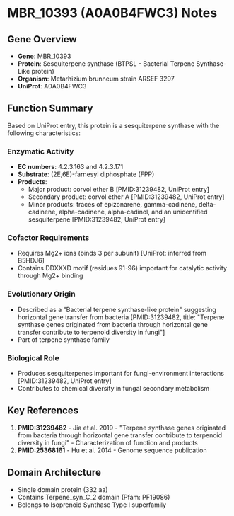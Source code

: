 # MBR_10393 (A0A0B4FWC3) Notes

## Gene Overview
- **Gene**: MBR_10393
- **Protein**: Sesquiterpene synthase (BTPSL - Bacterial Terpene Synthase-Like protein)
- **Organism**: Metarhizium brunneum strain ARSEF 3297
- **UniProt**: A0A0B4FWC3

## Function Summary
Based on UniProt entry, this protein is a sesquiterpene synthase with the following characteristics:

### Enzymatic Activity
- **EC numbers**: 4.2.3.163 and 4.2.3.171
- **Substrate**: (2E,6E)-farnesyl diphosphate (FPP)
- **Products**: 
  - Major product: corvol ether B [PMID:31239482, UniProt entry]
  - Secondary product: corvol ether A [PMID:31239482, UniProt entry]
  - Minor products: traces of epizonarene, gamma-cadinene, delta-cadinene, alpha-cadinene, alpha-cadinol, and an unidentified sesquiterpene [PMID:31239482, UniProt entry]

### Cofactor Requirements
- Requires Mg2+ ions (binds 3 per subunit) [UniProt: inferred from B5HDJ6]
- Contains DDXXXD motif (residues 91-96) important for catalytic activity through Mg2+ binding

### Evolutionary Origin
- Described as a "Bacterial terpene synthase-like protein" suggesting horizontal gene transfer from bacteria [PMID:31239482, title: "Terpene synthase genes originated from bacteria through horizontal gene transfer contribute to terpenoid diversity in fungi"]
- Part of terpene synthase family

### Biological Role
- Produces sesquiterpenes important for fungi-environment interactions [PMID:31239482, UniProt entry]
- Contributes to chemical diversity in fungal secondary metabolism

## Key References
1. **PMID:31239482** - Jia et al. 2019 - "Terpene synthase genes originated from bacteria through horizontal gene transfer contribute to terpenoid diversity in fungi" - Characterization of function and products
2. **PMID:25368161** - Hu et al. 2014 - Genome sequence publication

## Domain Architecture
- Single domain protein (332 aa)
- Contains Terpene_syn_C_2 domain (Pfam: PF19086)
- Belongs to Isoprenoid Synthase Type I superfamily